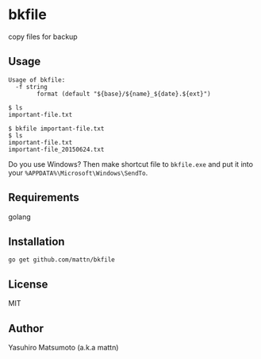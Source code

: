 # bkfile

copy files for backup

## Usage

```
Usage of bkfile:
  -f string
        format (default "${base}/${name}_${date}.${ext}")
```

```
$ ls
important-file.txt

$ bkfile important-file.txt
$ ls
important-file.txt
important-file_20150624.txt

```

Do you use Windows? Then make shortcut file to `bkfile.exe` and put it into your `%APPDATA%\Microsoft\Windows\SendTo`.

## Requirements

golang

## Installation

```
go get github.com/mattn/bkfile
```

## License

MIT

## Author

Yasuhiro Matsumoto (a.k.a mattn)
